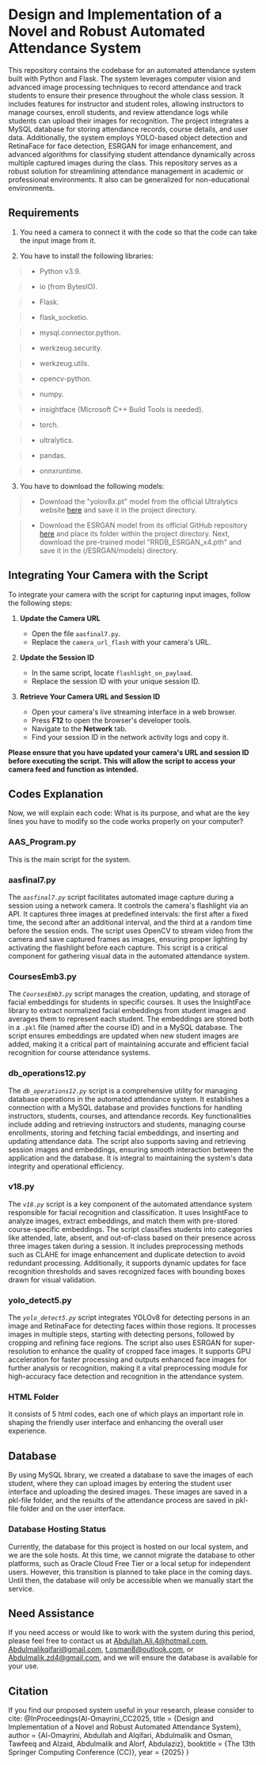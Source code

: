 # Design and Implementation of a Novel and Robust Automated Attendance System

This repository contains the codebase for an automated attendance system built with Python and Flask. The system leverages computer vision and advanced image processing techniques to record attendance and track students to ensure their presence throughout the whole class session. It includes features for instructor and student roles, allowing instructors to manage courses, enroll students, and review attendance logs while students can upload their images for recognition. The project integrates a MySQL database for storing attendance records, course details, and user data. Additionally, the system employs YOLO-based object detection and RetinaFace for face detection, ESRGAN for image enhancement, and advanced algorithms for classifying student attendance dynamically across multiple captured images during the class. This repository serves as a robust solution for streamlining attendance management in academic or professional environments. It also can be generalized for non-educational environments.


## Requirements

1. You need a camera to connect it with the code so that the code can take the input image from it.

2. You have to install the following libraries:

>- Python v3.9.

>- io (from BytesIO).

>- Flask.

>- flask_socketio.

>- mysql.connector.python.

>- werkzeug.security.

>- werkzeug.utils.

>- opencv-python.

>- numpy.

>- insightface (Microsoft C++ Build Tools is needed).

>- torch.

>- ultralytics.

>- pandas.
  
>- onnxruntime.

3. You have to download the following models:

>- Download the "yolov8x.pt" model from the official Ultralytics website [here](https://docs.ultralytics.com/models/yolov8/#performance-metrics) and save it in the project directory.
  
>- Download the ESRGAN model from its official GitHub repository [here](https://github.com/xinntao/ESRGAN/tree/master) and place its folder within the project directory. Next, download the pre-trained model "RRDB_ESRGAN_x4.pth" and save it in the (/ESRGAN/models) directory.
  

## Integrating Your Camera with the Script

To integrate your camera with the script for capturing input images, follow the following steps:

1. **Update the Camera URL**  
   - Open the file `aasfinal7.py`.  
   - Replace the `camera_url_flash` with your camera's URL.

2. **Update the Session ID**  
   - In the same script, locate `flashlight_on_payload`.  
   - Replace the session ID with your unique session ID.

3. **Retrieve Your Camera URL and Session ID**  
   - Open your camera's live streaming interface in a web browser.  
   - Press **F12** to open the browser's developer tools.  
   - Navigate to the **Network** tab.  
   - Find your session ID in the network activity logs and copy it.

**Please ensure that you have updated your camera's URL and session ID before executing the script. This will allow the script to access your camera feed and function as intended.**

## Codes Explanation

Now, we will explain each code: What is its purpose, and what are the key lines you have to modify so the code works properly on your computer?

### AAS_Program.py
This is the main script for the system.

### aasfinal7.py

The *`aasfinal7.py`* script facilitates automated image capture during a session using a network camera. It controls the camera's flashlight via an API. It captures three images at predefined intervals: the first after a fixed time, the second after an additional interval, and the third at a random time before the session ends. The script uses OpenCV to stream video from the camera and save captured frames as images, ensuring proper lighting by activating the flashlight before each capture. This script is a critical component for gathering visual data in the automated attendance system.

### CoursesEmb3.py

The *`CoursesEmb3.py`* script manages the creation, updating, and storage of facial embeddings for students in specific courses. It uses the InsightFace library to extract normalized facial embeddings from student images and averages them to represent each student. The embeddings are stored both in a `.pkl` file (named after the course ID) and in a MySQL database. The script ensures embeddings are updated when new student images are added, making it a critical part of maintaining accurate and efficient facial recognition for course attendance systems.

### db_operations12.py

The *`db_operations12.py`* script is a comprehensive utility for managing database operations in the automated attendance system. It establishes a connection with a MySQL database and provides functions for handling instructors, students, courses, and attendance records. Key functionalities include adding and retrieving instructors and students, managing course enrollments, storing and fetching facial embeddings, and inserting and updating attendance data. The script also supports saving and retrieving session images and embeddings, ensuring smooth interaction between the application and the database. It is integral to maintaining the system's data integrity and operational efficiency.

### v18.py

The *`v18.py`* script is a key component of the automated attendance system responsible for facial recognition and classification. It uses InsightFace to analyze images, extract embeddings, and match them with pre-stored course-specific embeddings. The script classifies students into categories like attended, late, absent, and out-of-class based on their presence across three images taken during a session. It includes preprocessing methods such as CLAHE for image enhancement and duplicate detection to avoid redundant processing. Additionally, it supports dynamic updates for face recognition thresholds and saves recognized faces with bounding boxes drawn for visual validation.

### yolo_detect5.py

The *`yolo_detect5.py`* script integrates YOLOv8 for detecting persons in an image and RetinaFace for detecting faces within those regions. It processes images in multiple steps, starting with detecting persons, followed by cropping and refining face regions. The script also uses ESRGAN for super-resolution to enhance the quality of cropped face images. It supports GPU acceleration for faster processing and outputs enhanced face images for further analysis or recognition, making it a vital preprocessing module for high-accuracy face detection and recognition in the attendance system.

### HTML Folder

It consists of 5 html codes, each one of which plays an important role in shaping the friendly user interface and enhancing the overall user experience.

## Database

By using MySQL library, we created a database to save the images of each student, where they can upload images by entering the student user interface and uploading the desired images. These images are saved in a pkl-file folder, and the results of the attendance process are saved in pkl-file folder and on the user interface.

### Database Hosting Status

Currently, the database for this project is hosted on our local system, and we are the sole hosts. At this time, we cannot migrate the database to other platforms, such as Oracle Cloud Free Tier or a local setup for independent users. However, this transition is planned to take place in the coming days. Until then, the database will only be accessible when we manually start the service.

## Need Assistance
If you need access or would like to work with the system during this period, please feel free to contact us at Abdullah.Ali.4@hotmail.com, Abdulmalikqifari@gmail.com, t.osman8@outlook.com, or Abdulmalik.zd4@gmail.com, and we will ensure the database is available for your use.

## Citation
If you find our proposed system useful in your research, please consider to cite:
	@InProceedings{Al-Omayrini_CC2025,
	  title = {Design and Implementation of a Novel and Robust Automated Attendance System},
	  author = {Al-Omayrini, Abdullah and Alqifari, Abdulmalik and Osman, Tawfeeq and Alzaid, Abdulmalik and Alorf, Abdulaziz},
	  booktitle = {The 13th Springer Computing Conference (CC)},
	  year = {2025}
	}
